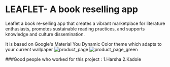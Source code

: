 # LEAFLET- A book reselling app

Leaflet a book re-selling app that creates a vibrant marketplace for literature enthusiasts, promotes sustainable reading practices, and supports knowledge and culture dissemination.

It is based on Google's Material You Dynamic Color theme which adapts to your current wallpaper
![product_page](https://github.com/hharshapareekk/Leaflet_application/blob/main/Screenshot_20231024-114803_books.png)
![product_page_green](https://github.com/hharshapareekk/Leaflet_application/blob/main/green.png)

###Good people who worked for this project :
1.Harsha
2.Kadole 
